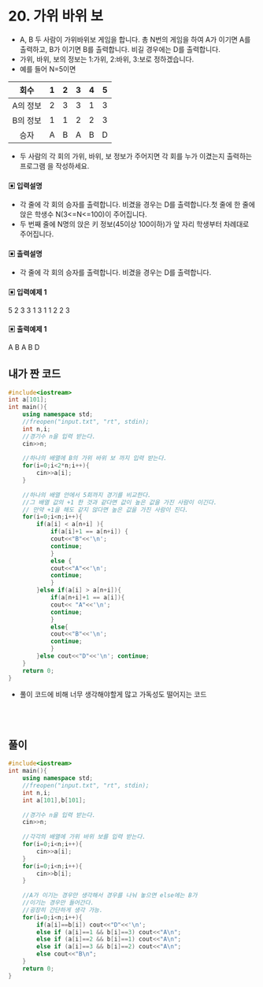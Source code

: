 # 20. 가위 바위 보 
* A, B 두 사람이 가위바위보 게임을 합니다. 총 N번의 게임을 하여 A가 이기면 A를 출력하고, B가 이기면 B를 출력합니다. 비길 경우에는 D를 출력합니다.
* 가위, 바위, 보의 정보는 1:가위, 2:바위, 3:보로 정하겠습니다.
* 예를 들어 N=5이면  

| 회수 | 1 | 2| 3| 4| 5  
|:-----:|:-----:|:-----:|:-----:|:-----:|:-----:|
| A의  정보| 2| 3| 3| 1| 3
| B의 정보 | 1| 1| 2| 2 |3
| 승자 | A |B| A| B |D

* 두 사람의 각 회의 가위, 바위, 보 정보가 주어지면 각 회를 누가 이겼는지 출력하는 프로그램
을 작성하세요.
#### ▣ 입력설명
* 각 줄에 각 회의 승자를 출력합니다. 비겼을 경우는 D를 출력합니다.첫 줄에 한 줄에 앉은 학생수 N(3<=N<=100)이 주어집니다.
* 두 번째 줄에 N명의 앉은 키 정보(45이상 100이하)가 앞 자리 학생부터 차례대로 주어집니다.
#### ▣ 출력설명
* 각 줄에 각 회의 승자를 출력합니다. 비겼을 경우는 D를 출력합니다.
#### ▣ 입력예제 1
5
2 3 3 1 3
1 1 2 2 3
#### ▣ 출력예제 1
A
B
A
B
D

  



## 내가 짠 코드
```c++
#include<iostream>
int a[101];
int main(){
	using namespace std;
	//freopen("input.txt", "rt", stdin);	
	int n,i;
	//경기수 n을 입력 받는다. 
	cin>>n;
	
	//하나의 배열에 B의 가위 바위 보 까지 입력 받는다. 
	for(i=0;i<2*n;i++){
		cin>>a[i];
	}
	
	//하나의 배열 안에서 5회까지 경기를 비교한다.
	//그 배열 값의 +1 한 것과 같다면 값이 높은 값을 가진 사람이 이긴다.
	// 만약 +1을 해도 같지 않다면 높은 값을 가진 사람이 진다. 
	for(i=0;i<n;i++){
		if(a[i] < a[n+i] ){
			if(a[i]+1 == a[n+i]) {
			cout<<"B"<<'\n';
			continue;
			}
			else {
			cout<<"A"<<'\n';
			continue;
			}
		}else if(a[i] > a[n+i]){
			if(a[n+i]+1 == a[i]){
			cout<< "A"<<'\n';
			continue;
			} 
			else{
			cout<<"B"<<'\n';
			continue;	
			} 
		}else cout<<"D"<<'\n'; continue;
	}
	return 0;	
}
```
* 풀이 코드에 비해 너무 생각해야할게 많고 가독성도 떨어지는 코드

<br><br>

## 풀이
```c++
#include<iostream>
int main(){
	using namespace std;
	//freopen("input.txt", "rt", stdin);	
	int n,i;
    int a[101],b[101];
	
    //경기수 n을 입력 받는다. 
    cin>>n;
    
    //각각의 배열에 가위 바위 보를 입력 받는다. 
    for(i=0;i<n;i++){
    	cin>>a[i];
    }
    for(i=0;i<n;i++){
    	cin>>b[i];
    }
    
    //A가 이기는 경우만 생각해서 경우를 나눠 놓으면 else에는 B가 
    //이기는 경우만 들어간다. 
    //굉장히 간단하게 생각 가능.
    for(i=0;i<n;i++){
        if(a[i]==b[i]) cout<<"D"<<'\n';
        else if (a[i]==1 && b[i]==3) cout<<"A\n";
    	else if (a[i]==2 && b[i]==1) cout<<"A\n";    
    	else if (a[i]==3 && b[i]==2) cout<<"A\n";
    	else cout<<"B\n";
    }
    return 0;	
}


```
